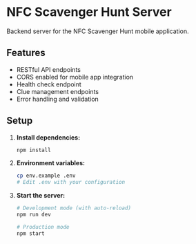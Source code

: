 # NFC Scavenger Hunt Server

Backend server for the NFC Scavenger Hunt mobile application.

## Features

- RESTful API endpoints
- CORS enabled for mobile app integration
- Health check endpoint
- Clue management endpoints
- Error handling and validation

## Setup

1. **Install dependencies:**

   ```bash
   npm install
   ```

2. **Environment variables:**

   ```bash
   cp env.example .env
   # Edit .env with your configuration
   ```

3. **Start the server:**

   ```bash
   # Development mode (with auto-reload)
   npm run dev

   # Production mode
   npm start
   ```
